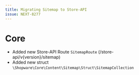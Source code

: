 ```yaml
---
title: Migrating Sitemap to Store-API
issue: NEXT-8277
---
```

# Core

* Added new Store-API Route `SitemapRoute` (/store-api/v{version}/sitemap)
* Added new struct `\Shopware\Core\Content\Sitemap\Struct\SitemapCollection`
